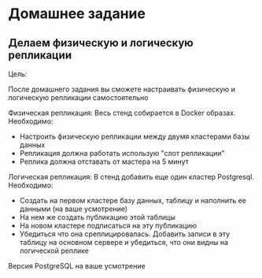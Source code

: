 # Домашнее задание
## Делаем физическую и логическую репликации
Цель:

После домашнего задания вы сможете настраивать физическую и логическую репликации самостоятельно

Физическая репликация: Весь стенд собирается в Docker образах. Необходимо:

- Настроить физическую репликации между двумя кластерами базы данных
- Репликация должна работать использую "слот репликации"
- Реплика должна отставать от мастера на 5 минут

Логическая репликация: В стенд добавить еще один кластер Postgresql. Необходимо:

- Создать на первом кластере базу данных, таблицу и наполнить ее данными (на ваше усмотрение)
- На нем же создать публикацию этой таблицы
- На новом кластере подписаться на эту публикацию
- Убедиться что она среплицировалась. Добавить записи в эту таблицу на основном сервере и убедиться, что они видны на логической реплике

Версия PostgreSQL на ваше усмотрение
